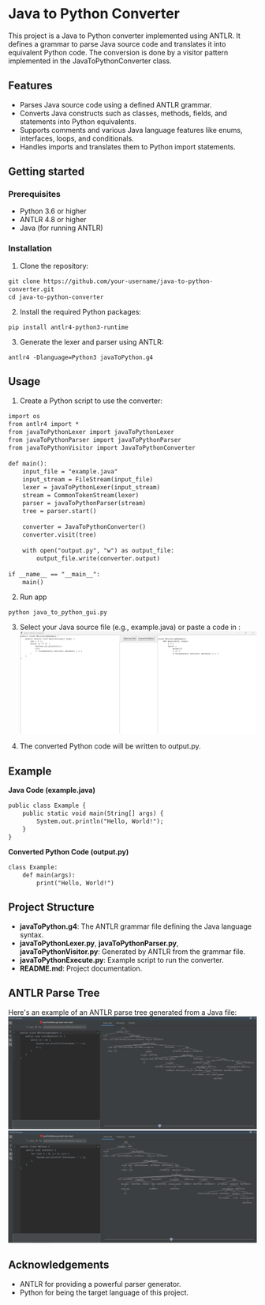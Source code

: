 # Java to Python Converter
This project is a Java to Python converter implemented using ANTLR. It defines a grammar to parse Java source code and translates it into equivalent Python code. The conversion is done by a visitor pattern implemented in the JavaToPythonConverter class.
## Features
- Parses Java source code using a defined ANTLR grammar.
- Converts Java constructs such as classes, methods, fields, and statements into Python equivalents.
- Supports comments and various Java language features like enums, interfaces, loops, and conditionals.
- Handles imports and translates them to Python import statements.
## Getting started 
### Prerequisites
- Python 3.6 or higher
- ANTLR 4.8 or higher
- Java (for running ANTLR)
### Installation
1) Clone the repository:
````
git clone https://github.com/your-username/java-to-python-converter.git
cd java-to-python-converter
````
2) Install the required Python packages:
````
pip install antlr4-python3-runtime
````
3) Generate the lexer and parser using ANTLR:
````
antlr4 -Dlanguage=Python3 javaToPython.g4
````
## Usage
1) Create a Python script to use the converter:

````
import os
from antlr4 import *
from javaToPythonLexer import javaToPythonLexer
from javaToPythonParser import javaToPythonParser
from javaToPythonVisitor import JavaToPythonConverter

def main():
    input_file = "example.java"
    input_stream = FileStream(input_file)
    lexer = javaToPythonLexer(input_stream)
    stream = CommonTokenStream(lexer)
    parser = javaToPythonParser(stream)
    tree = parser.start()

    converter = JavaToPythonConverter()
    converter.visit(tree)
    
    with open("output.py", "w") as output_file:
        output_file.write(converter.output)

if __name__ == "__main__":
    main()
````
2) Run app
````
python java_to_python_gui.py
````
3) Select your Java source file (e.g., example.java) or paste a code in :
 ![Convertion window](images/kompilatory.png) 

4) The converted Python code will be written to output.py.
## Example
**Java Code (example.java)**
````
public class Example {
    public static void main(String[] args) {
        System.out.println("Hello, World!");
    }
}
````
**Converted Python Code (output.py)**
````
class Example:
    def main(args):
        print("Hello, World!")
````
## Project Structure
- **javaToPython.g4**: The ANTLR grammar file defining the Java language syntax.
- **javaToPythonLexer.py**, **javaToPythonParser.py**, **javaToPythonVisitor.py**: Generated by ANTLR from the grammar file.
- **javaToPythonExecute.py**: Example script to run the converter.
- **README.md**: Project documentation.
## ANTLR Parse Tree
Here's an example of an ANTLR parse tree generated from a Java file:
![ANTLR Parse Tree](images/s1.png)
![ANTLR Parse Tree](images/s2.png)
## Acknowledgements
- ANTLR for providing a powerful parser generator.
- Python for being the target language of this project.
  

